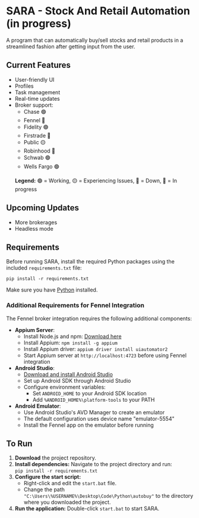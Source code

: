<!DOCTYPE html>
<html lang="en">
<head>
  <meta charset="UTF-8">
</head>
<body>
  <h1>SARA - Stock And Retail Automation (in progress)</h1>
  <p>
    A program that can automatically buy/sell stocks and retail products in a streamlined fashion after getting input from the user.
  </p>

  <h2>Current Features</h2>
  <ul>
    <li>User-friendly UI</li>
    <li>Profiles</li>
    <li>Task management</li>
    <li>Real-time updates</li>
    <li>Broker support:
      <ul>
        <li>Chase 🟢</li>
        <li>Fennel 🔵</li>
        <li>Fidelity 🟢</li>
        <li>Firstrade 🔴</li>
        <li>Public 🟡</li>
        <li>Robinhood 🔵</li>
        <li>Schwab 🟢</li>
        <li>Wells Fargo 🟢</li>
      </ul>
      <p><strong>Legend:</strong> 🟢 = Working, 🟡 = Experiencing Issues, 🔴 = Down, 🔵 = In progress</p>
    </li>
  </ul>

  <h2>Upcoming Updates</h2>
  <ul>
    <li>More brokerages</li>
    <li>Headless mode</li>
  </ul>

  <h2>Requirements</h2>
  <p>
    Before running SARA, install the required Python packages using the included <code>requirements.txt</code> file:
  </p>
  <pre><code>pip install -r requirements.txt</code></pre>
  <p>
    Make sure you have <a href="https://www.python.org/downloads/">Python</a> installed.
  </p>

  <h3>Additional Requirements for Fennel Integration</h3>
  <p>The Fennel broker integration requires the following additional components:</p>
  <ul>
    <li><strong>Appium Server</strong>:
      <ul>
        <li>Install Node.js and npm: <a href="https://nodejs.org/">Download here</a></li>
        <li>Install Appium: <code>npm install -g appium</code></li>
        <li>Install Appium driver: <code>appium driver install uiautomator2</code></li>
        <li>Start Appium server at <code>http://localhost:4723</code> before using Fennel integration</li>
      </ul>
    </li>
    <li><strong>Android Studio</strong>:
      <ul>
        <li><a href="https://developer.android.com/studio">Download and install Android Studio</a></li>
        <li>Set up Android SDK through Android Studio</li>
        <li>Configure environment variables:
          <ul>
            <li>Set <code>ANDROID_HOME</code> to your Android SDK location</li>
            <li>Add <code>%ANDROID_HOME%\platform-tools</code> to your PATH</li>
          </ul>
        </li>
      </ul>
    </li>
    <li><strong>Android Emulator</strong>:
      <ul>
        <li>Use Android Studio's AVD Manager to create an emulator</li>
        <li>The default configuration uses device name "emulator-5554"</li>
        <li>Install the Fennel app on the emulator before running</li>
      </ul>
    </li>
  </ul>

  <h2>To Run</h2>
  <ol>
    <li><strong>Download</strong> the project repository.</li>
    <li>
      <strong>Install dependencies:</strong> Navigate to the project directory and run:
      <br>
      <code>pip install -r requirements.txt</code>
    </li>
    <li>
      <strong>Configure the start script:</strong>
      <ul>
        <li>Right-click and edit the <code>start.bat</code> file.</li>
        <li>Change the path <code>"C:\Users\%USERNAME%\Desktop\Code\Python\autobuy"</code> to the directory where you downloaded the project.</li>
      </ul>
    </li>
    <li>
      <strong>Run the application:</strong> Double-click <code>start.bat</code> to start SARA.
    </li>
  </ol>
</body>
</html>
